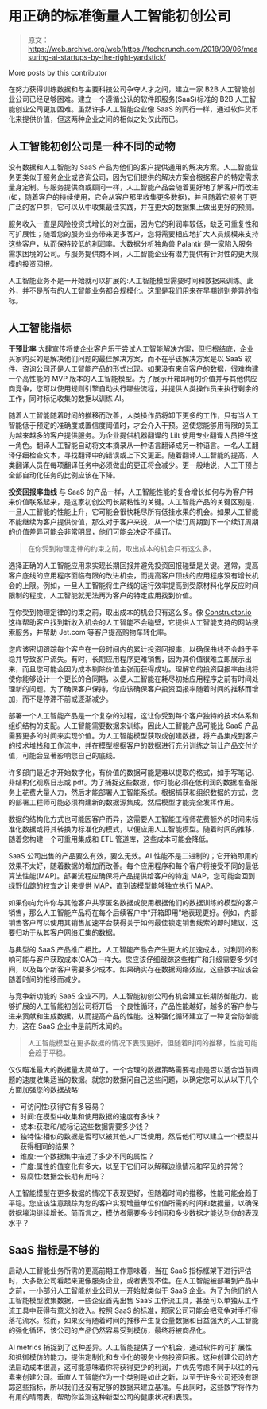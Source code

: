 # 用正确的标准衡量人工智能初创公司 

> 原文：<https://web.archive.org/web/https://techcrunch.com/2018/09/06/measuring-ai-startups-by-the-right-yardstick/>

More posts by this contributor

在努力获得训练数据和与主要科技公司争夺人才之间，建立一家 B2B 人工智能创业公司已经足够困难。建立一个遵循公认的软件即服务(SaaS)标准的 B2B 人工智能创业公司更加困难。虽然许多人工智能企业像 SaaS 的同行一样，通过软件货币化来提供价值，但这两种企业之间的相似之处仅此而已。

## 人工智能初创公司是一种不同的动物

没有数据和人工智能的 SaaS 产品为他们的客户提供通用的解决方案。人工智能业务更类似于服务企业或咨询公司，因为它们提供的解决方案会根据客户的特定需求量身定制。与服务提供商或顾问一样，人工智能产品会随着更好地了解客户而改进(如，随着客户的持续使用，它会从客户那里收集更多数据)，并且随着它服务于更广泛的客户群，它可以从中收集最佳实践，并在更大的数据集上做出更好的预测。

服务收入一直是风险投资式增长的对立面，因为它的利润率较低，缺乏可重复性和可扩展性；随着您的服务业务带来更多客户，您将需要相应地扩大人员规模来支持这些客户，从而保持较低的利润率。大数据分析独角兽 Palantir 是一家陷入服务需求困境的公司。与服务提供商不同，人工智能企业有潜力提供有针对性的更大规模的投资回报。

人工智能业务不是一开始就可以扩展的:人工智能模型需要时间和数据来训练。此外，并不是所有的人工智能业务都会规模化。这里是我们用来在早期辨别差异的指标。

## 人工智能指标

**干预比率** 大肆宣传将使企业客户乐于尝试人工智能解决方案，但归根结底，企业买家购买的是解决他们问题的最佳解决方案，而不在乎该解决方案是以 SaaS 软件、咨询公司还是人工智能产品的形式出现。如果没有来自客户的数据，很难构建一个高性能的 MVP 版本的人工智能模型。为了展示开箱即用的价值并与其他供应商竞争，您可以使用规则引擎自动执行哪些流程，并提供人类操作员来执行剩余的工作，同时标记收集的数据以训练 AI。

随着人工智能随着时间的推移而改善，人类操作员将卸下更多的工作，只有当人工智能低于预定的准确度或置信度阈值时，才会介入干预。这使您能够用有限的员工为越来越多的客户提供服务。为企业提供机器翻译的 Lilt 使用专业翻译人员担任这一角色。翻译人工智能自动将文本摘录从一种语言翻译成另一种语言。一名人工翻译仔细检查文本，寻找翻译中的错误或上下文更正。随着翻译人工智能的提高，人类翻译人员在每项翻译任务中必须做出的更正将会减少。更一般地说，人工干预占全部自动化任务的比例应该在下降。

**投资回报率曲线** 与 SaaS 的产品一样，人工智能性能的复合增长如何与为客户带来价值联系起来，是这家初创公司长期粘性的关键。人工智能产品的关键区别是，一旦人工智能的性能上升，它可能会很快耗尽所有低挂水果的机会。如果人工智能不能继续为客户提供价值，那么对于客户来说，从一个续订周期到下一个续订周期的价值差异可能会非常明显，他们可能会决定不续订。

> 在你受到物理定律的约束之前，取出成本的机会只有这么多。

选择正确的人工智能应用来实现长期回报并避免投资回报碰壁是关键。通常，提高客户底线的应用程序面临有限的改进机会，而提高客户顶线的应用程序没有增长机会的上限。例如，一旦人工智能将生产线的运行效率提高到受原材料化学反应时间限制的程度，人工智能就无法再为客户的特定应用找到价值。

在你受到物理定律的约束之前，取出成本的机会只有这么多。像 [Constructor.io](https://web.archive.org/web/20221231162641/https://constructor.io/) 这样帮助客户找到新收入机会的人工智能不会碰壁，它提供人工智能支持的网站搜索服务，并帮助 Jet.com 等客户提高购物车转化率。

您应该密切跟踪每个客户在一段时间内的累计投资回报率，以确保曲线不会趋于平稳并导致客户流失。有时，长期应用程序更难销售，因为其价值很难立即展示出来，而且您可能会因为成本剔除价值主张而获得成功。理解它的投资回报率曲线将使你能够设计一个更长的合同期，以便人工智能在耗尽初始应用程序之前有时间处理新的问题。为了确保客户保持，你应该确保客户投资回报率随着时间的推移而增加，而不是停滞不前或逐渐减少。

部署一个人工智能产品是一个复杂的过程，这让你受到每个客户独特的技术体系和组织结构的支配。人工智能需要数据来训练，因此人工智能产品可能比 SaaS 产品需要更多的时间来实现价值。为人工智能模型获取或创建数据，将产品集成到客户的技术堆栈和工作流中，并在模型根据客户的数据进行充分训练之前让产品交付价值，可能会显著影响您自己的底线。

许多部门最近才开始数字化，有价值的数据可能是难以提取的格式，如手写笔记、非结构化观察日志或 pdf。为了捕捉这些数据，你可能必须在低利润的数据准备服务上花费大量人力，然后才能部署人工智能系统。根据捕获和组织数据的方式，您的部署工程师可能必须构建新的数据源集成，然后模型才能完全发挥作用。

数据的结构化方式也可能因客户而异，这需要人工智能工程师花费额外的时间来标准化数据或将其转换为标准化的模式，以便应用人工智能模型。随着时间的推移，随着您构建一个可重用集成和 ETL 管道库，这些成本可能会降低。

SaaS 公司出售的产品要么有效，要么无效。AI 性能不是二进制的；它开箱即用的效果不太好，随着数据的增加而改善。每个应用程序和每个客户将接受不同的最低算法性能(MAP)。部署流程应确保将产品提供给客户的特定 MAP，您可能会回到绿野仙踪的权宜之计来提供 MAP，直到该模型能够独立执行 MAP。

如果你向允许你与其他客户共享匿名数据或使用根据他们的数据训练的模型的客户销售，那么人工智能产品将在每个后续客户中“开箱即用”地表现更好。例如，内部销售客户可以使用其销售加速平台获得关于如何最佳锁定销售线索的即时建议，这要归功于从其客户网络汇集的数据。

与典型的 SaaS 产品推广相比，人工智能产品会产生更大的加速成本，对利润的影响可能与客户获取成本(CAC)一样大。您应该仔细跟踪这些推广和升级需要多少时间，以及每个新客户需要多少成本。如果确实存在数据网络效应，这些数字应该会随着时间的推移而减少。

与竞争新功能的 SaaS 企业不同，人工智能初创公司有机会建立长期防御能力。能够扩展的人工智能初创公司将开启一个良性循环，产品性能越好，越多的客户参与进来贡献和生成数据，从而提高产品的性能。这种强化循环建立了一种复合防御能力，这在 SaaS 企业中是前所未闻的。

> 人工智能模型在更多数据的情况下表现更好，但随着时间的推移，性能可能会趋于平稳。

仅仅瞄准最大的数据量太简单了。一个合理的数据策略需要考虑是否以适合当前问题的速度收集适当的数据。就您的数据问自己这些问题，以确定您可以从以下几个方面加强您的数据战略:

*   可访问性:获得它有多容易？
*   时间:在模型中收集和使用数据的速度有多快？
*   成本:获取和/或标记这些数据需要多少钱？
*   独特性:相似的数据是否可以被其他人广泛使用，然后他们可以建立一个模型并获得相同的结果？
*   维度:一个数据集中描述了多少不同的属性？
*   广度:属性的值变化有多大，以至于它们可以解释边缘情况和罕见的异常？
*   易腐性:数据会长期有用吗？

人工智能模型在更多数据的情况下表现更好，但随着时间的推移，性能可能会趋于平稳。您应该注意跟踪为您的客户实现增量单位价值所需的时间和数据量，以确保数据壕沟继续增长。简而言之，模仿者需要多少时间和多少数据才能达到你的表现水平？

## SaaS 指标是不够的

启动人工智能业务所需的更高前期工作意味着，当在 SaaS 指标框架下进行评估时，大多数公司看起来更像服务企业，或者表现不佳。在人工智能被部署到产品中之前，一小部分人工智能创业公司从一开始就类似于 SaaS 企业。为了为他们的人工智能模型收集数据，一些企业首先出售 SaaS 工作流工具，甚至可以单独从工作流工具中获得有意义的收入。按照 SaaS 的标准，那家公司可能会把竞争对手打得落花流水。然而，如果没有随着时间的推移产生复合量数据和日益强大的人工智能的强化循环，该公司的产品仍然容易受到模仿，最终将被商品化。

AI metrics 捕捉到了这种差异。人工智能提供了一个机会，通过软件的可扩展性和抵御模仿的能力，提供定制化和专业化的服务业务投资回报。这种创建公司的方法启动成本很高，这可能意味着你将获得更少的利润，并优先考虑不同于以往的元素来创建公司。垂直人工智能作为一个类别是如此之新，以至于许多公司还没有跟踪这些指标，所以我们还没有足够的数据来建立基准。与此同时，这些数字将作为有用的晴雨表，帮助你监测这种新型公司的健康状况和表现。